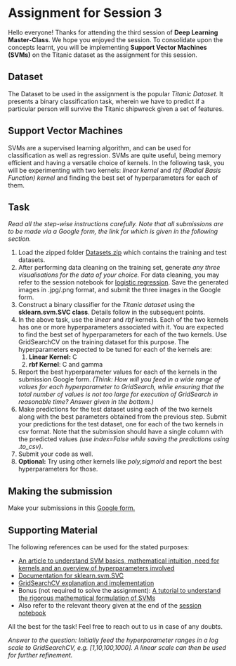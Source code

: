 # Assignment for Session 3
Hello everyone! Thanks for attending the third session of **Deep Learning Master-Class**. We hope you enjoyed the session. To consolidate upon the concepts learnt, you will be implementing **Support Vector Machines (SVMs)** on the Titanic dataset as the assignment for this session.
## Dataset
The Dataset to be used in the assignment is the popular *Titanic Dataset*. It presents a binary classification task, wherein we have to predict if a particular person will survive the Titanic shipwreck given a set of features.
## Support Vector Machines
SVMs are a supervised learning algorithm, and can be used for classification as well as regression. SVMs are quite useful, being memory efficient and having a versatile choice of kernels. In the following task, you will be experimenting with two kernels: *linear kernel* and *rbf (Radial Basis Function) kernel* and finding the best set of hyperparameters for each of them.
## Task
*Read all the step-wise instructions carefully. Note that all submissions are to be made via a Google form, the link for which is given in the following section.*
1. Load the zipped folder [Datasets.zip](Datasets.zip) which contains the training and test datasets.
2. After performing data cleaning on the training set, generate *any three visualisations for the data of your choice.* For data cleaning, you may refer to the session notebook for [logistic regression](). Save the generated images in .jpg/.png format, and submit the three images in the Google form.
3. Construct a binary classifier for the *Titanic dataset* using the **sklearn.svm.SVC class**. Details follow in the subsequent points.
4. In the above task, use the *linear* and *rbf* kernels. Each of the two kernels has one or more hyperparameters associated with it. You are expected to find the best set of hyperparameters for each of the two kernels. Use GridSearchCV on the training dataset for this purpose. The hyperparameters expected to be tuned for each of the kernels are: 
    1. **Linear Kernel:** C
    2. **rbf Kernel**: C and gamma
5. Report the best hyperparameter values for each of the kernels in the submission Google form. *(Think: How will you feed in a wide range of values for each hyperparameter to GridSearch, while ensuring that the total number of values is not too large for execution of GridSearch in reasonable time? Answer given in the bottom.)* 
6. Make predictions for the test dataset using each of the two kernels along with the best parameters obtained from the previous step. Submit your predictions for the test dataset, one for each of the two kernels in csv format. Note that the submission should have a single column with the predicted values *(use index=False while saving the predictions using .to_csv)*.
7. Submit your code as well.
8. **Optional:** Try using other kernels like *poly,sigmoid* and report the best hyperparameters for those.
## Making the submission
Make your submissions in this [Google form.]()
## Supporting Material
The following references can be used for the stated purposes:
* [An article to understand SVM basics, mathematical intuition, need for kernels and an overview of hyperparameters involved](https://towardsdatascience.com/svm-and-kernel-svm-fed02bef1200)
* [Documentation for sklearn.svm.SVC](https://scikit-learn.org/stable/modules/generated/sklearn.svm.SVC.html)
* [GridSearchCV explanation and implementation](https://towardsdatascience.com/gridsearchcv-for-beginners-db48a90114ee)
* Bonus (not required to solve the assignment): [A tutorial to understand the rigorous mathematical formulation of SVMs](https://www.svm-tutorial.com/2014/11/svm-understanding-math-part-1/)
* Also refer to the relevant theory given at the end of the [session notebook]()

All the best for the task! Feel free to reach out to us in case of any doubts.

*Answer to the question: Initially feed the hyperparameter ranges in a log scale to GridSearchCV, e.g. [1,10,100,1000]. A linear scale can then be used for further refinement.*
